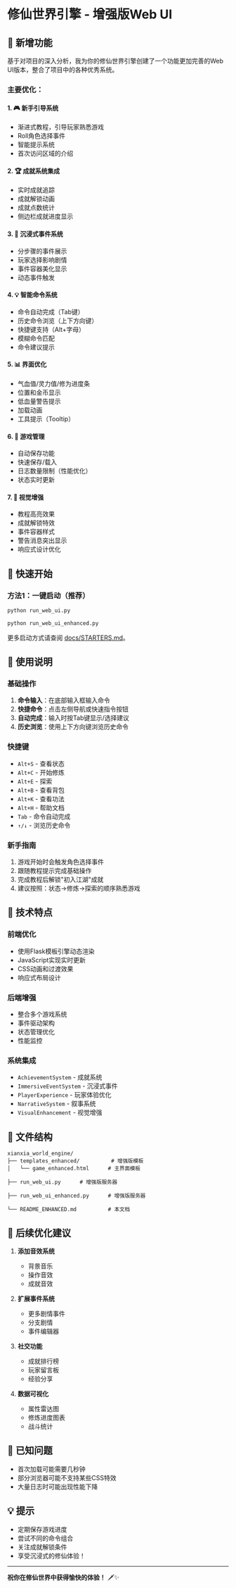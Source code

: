 # 修仙世界引擎 - 增强版Web UI

## 🌟 新增功能

基于对项目的深入分析，我为你的修仙世界引擎创建了一个功能更加完善的Web UI版本，整合了项目中的各种优秀系统。

### 主要优化：

#### 1. 🎮 **新手引导系统**
- 渐进式教程，引导玩家熟悉游戏
- Roll角色选择事件
- 智能提示系统
- 首次访问区域的介绍

#### 2. 🏆 **成就系统集成**
- 实时成就追踪
- 成就解锁动画
- 成就点数统计
- 侧边栏成就进度显示

#### 3. 📖 **沉浸式事件系统**
- 分步骤的事件展示
- 玩家选择影响剧情
- 事件容器美化显示
- 动态事件触发

#### 4. 💡 **智能命令系统**
- 命令自动完成（Tab键）
- 历史命令浏览（上下方向键）
- 快捷键支持（Alt+字母）
- 模糊命令匹配
- 命令建议提示

#### 5. 📊 **界面优化**
- 气血值/灵力值/修为进度条
- 位置和金币显示
- 低血量警告提示
- 加载动画
- 工具提示（Tooltip）

#### 6. 💾 **游戏管理**
- 自动保存功能
- 快速保存/载入
- 日志数量限制（性能优化）
- 状态实时更新

#### 7. 🎨 **视觉增强**
- 教程高亮效果
- 成就解锁特效
- 事件容器样式
- 警告消息突出显示
- 响应式设计优化

## 🚀 快速开始

### 方法1：一键启动（推荐）
```bash
python run_web_ui.py

python run_web_ui_enhanced.py

```

更多启动方式请查阅 [docs/STARTERS.md](docs/STARTERS.md)。

## 📝 使用说明

### 基础操作
1. **命令输入**：在底部输入框输入命令
2. **快捷命令**：点击左侧导航或快速指令按钮
3. **自动完成**：输入时按Tab键显示/选择建议
4. **历史浏览**：使用上下方向键浏览历史命令

### 快捷键
- `Alt+S` - 查看状态
- `Alt+C` - 开始修炼
- `Alt+E` - 探索
- `Alt+B` - 查看背包
- `Alt+K` - 查看功法
- `Alt+H` - 帮助文档
- `Tab` - 命令自动完成
- `↑/↓` - 浏览历史命令

### 新手指南
1. 游戏开始时会触发角色选择事件
2. 跟随教程提示完成基础操作
3. 完成教程后解锁"初入江湖"成就
4. 建议按照：状态→修炼→探索的顺序熟悉游戏

## 🔧 技术特点

### 前端优化
- 使用Flask模板引擎动态渲染
- JavaScript实现实时更新
- CSS动画和过渡效果
- 响应式布局设计

### 后端增强
- 整合多个游戏系统
- 事件驱动架构
- 状态管理优化
- 性能监控

### 系统集成
- `AchievementSystem` - 成就系统
- `ImmersiveEventSystem` - 沉浸式事件
- `PlayerExperience` - 玩家体验优化
- `NarrativeSystem` - 叙事系统
- `VisualEnhancement` - 视觉增强

## 📁 文件结构

```
xianxia_world_engine/
├── templates_enhanced/          # 增强版模板
│   └── game_enhanced.html      # 主界面模板

├── run_web_ui.py      # 增强版服务器

├── run_web_ui_enhanced.py      # 增强版服务器

└── README_ENHANCED.md          # 本文档
```

## 🎯 后续优化建议

1. **添加音效系统**
   - 背景音乐
   - 操作音效
   - 成就音效

2. **扩展事件系统**
   - 更多剧情事件
   - 分支剧情
   - 事件编辑器

3. **社交功能**
   - 成就排行榜
   - 玩家留言板
   - 经验分享

4. **数据可视化**
   - 属性雷达图
   - 修炼进度图表
   - 战斗统计

## 🐛 已知问题

- 首次加载可能需要几秒钟
- 部分浏览器可能不支持某些CSS特效
- 大量日志时可能出现性能下降

## 💡 提示

- 定期保存游戏进度
- 尝试不同的命令组合
- 关注成就解锁条件
- 享受沉浸式的修仙体验！

---

**祝你在修仙世界中获得愉快的体验！** 🗡️✨
